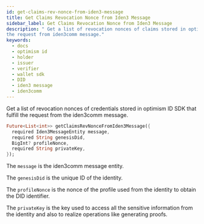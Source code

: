 ```yaml
---
id: get-claims-rev-nonce-from-iden3-message
title: Get Claims Revocation Nonce from Iden3 Message
sidebar_label: Get Claims Revocation Nonce from Iden3 Message
description: " Get a list of revocation nonces of claims stored in optimism ID Sdk that fulfill
the request from iden3comm message."
keywords:
  - docs
  - optimism id
  - holder
  - issuer
  - verifier
  - wallet sdk
  - DID
  - iden3 message
  - iden3comm
---
```


Get a list of revocation nonces of credentials stored in optimism ID SDK that fulfill the request from the iden3comm message.

```dart
Future<List<int>> getClaimsRevNonceFromIden3Message({
  required Iden3MessageEntity message,
  required String genesisDid,
  BigInt? profileNonce,
  required String privateKey,
});
```

The `message` is the iden3comm message entity.

The `genesisDid` is the unique ID of the identity.

The `profileNonce` is the nonce of the profile used from the identity to obtain the DID identifier.

The `privateKey` is the key used to access all the sensitive information from the identity and also to realize operations like generating proofs.
